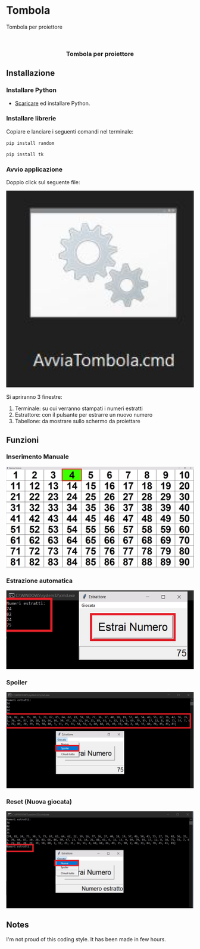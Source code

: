 # Tombola
Tombola per proiettore


<!-- PROJECT LOGO -->
<br />
<p align="center">
  <h3 align="center">Tombola per proiettore</h3>
</p>

<!-- GETTING STARTED -->
## Installazione

### Installare Python

* <a href="https://www.python.org/downloads/">Scaricare</a> ed installare Python.


### Installare librerie

Copiare e lanciare i seguenti comandi nel terminale:

```
pip install random
```
```
pip install tk
```

### Avvio applicazione
Doppio click sul seguente file:
  <p align="center"><img src="immagini/avvia.jpg" alt="avvia" width="550"></p>

Si apriranno 3 finestre:
1. Terminale: su cui verranno stampati i numeri estratti
2. Estrattore: con il pulsante per estrarre un nuovo numero
3. Tabellone: da mostrare sullo schermo da proiettare

## Funzioni
### Inserimento Manuale

 <p align="center"><img src="immagini/manuale.jpg" alt="avvia" width="550"></p>

### Estrazione automatica

 <p align="center"><img src="immagini/estrattore.jpg" alt="avvia" width="550"></p>

### Spoiler

 <p align="center"><img src="immagini/spoiler.jpg" alt="avvia" width="550"></p>

### Reset (Nuova giocata)

 <p align="center"><img src="immagini/nuova.jpg" alt="avvia" width="550"></p>




## Notes
I'm not proud of this coding style. It has been made in few hours.

